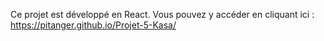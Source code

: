 Ce projet est développé en React. Vous pouvez y accéder en cliquant ici : https://pitanger.github.io/Projet-5-Kasa/
